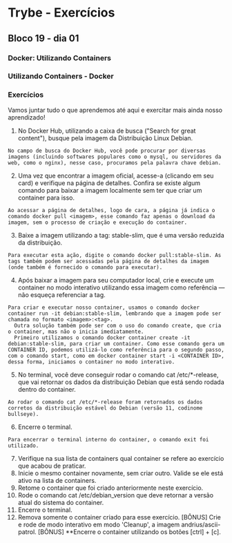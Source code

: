 # Trybe - Exercícios
## Bloco 19 - dia 01
### Docker: Utilizando Containers
### Utilizando Containers - Docker

### Exercícios

Vamos juntar tudo o que aprendemos até aqui e exercitar mais ainda nosso aprendizado!
1. No Docker Hub, utilizando a caixa de busca ("Search for great content"), busque pela imagem da Distribuição Linux Debian.
```
No campo de busca do Docker Hub, você pode procurar por diversas imagens (incluindo softwares populares como o mysql, ou servidores da web, como o nginx), nesse caso, procuramos pela palavra chave debian.
```

2. Uma vez que encontrar a imagem oficial, acesse-a (clicando em seu card) e verifique na página de detalhes. Confira se existe algum comando para baixar a imagem localmente sem ter que criar um container para isso.
```
Ao acessar a página de detalhes, logo de cara, a página já indica o comando docker pull <imagem>, esse comando faz apenas o download da imagem, sem o processo de criação e execução do container.
```

3. Baixe a imagem utilizando a tag: stable-slim, que é uma versão reduzida da distribuição.
```
Para executar esta ação, digite o comando docker pull:stable-slim. As tags também podem ser acessadas pela página de detalhes da imagem (onde também é fornecido o comando para executar).
```

4. Após baixar a imagem para seu computador local, crie e execute um container no modo interativo utilizando essa imagem como referência — não esqueça referenciar a tag.
```
Para criar e executar nosso container, usamos o comando docker container run -it debian:stable-slim, lembrando que a imagem pode ser chamada no formato <imagem>:<tag>.
  Outra solução também pode ser com o uso do comando create, que cria o container, mas não o inicia imediatamente.
  Primeiro utilizamos o comando docker container create -it debian:stable-slim, para criar um container. Como esse comando gera um CONTAINER ID, podemos utilizá-lo como referência para o segundo passo, com o comando start, como em docker container start -i <CONTAINER ID>, dessa forma, iniciamos o container no modo interativo.
```

5. No terminal, você deve conseguir rodar o comando cat /etc/*-release, que vai retornar os dados da distribuição Debian que está sendo rodada dentro do container.
```
Ao rodar o comando cat /etc/*-release foram retornados os dados corretos da distribuição estável do Debian (versão 11, codinome bullseye).
```

6. Encerre o terminal.
```
Para encerrar o terminal interno do container, o comando exit foi utilizado.
```

7. Verifique na sua lista de containers qual container se refere ao exercício que acabou de praticar.
8. Inicie o mesmo container novamente, sem criar outro. Valide se ele está ativo na lista de containers.
9. Retome o container que foi criado anteriormente neste exercício.
10. Rode o comando cat /etc/debian_version que deve retornar a versão atual do sistema do container.
11. Encerre o terminal.
12. Remova somente o container criado para esse exercício.
[BÔNUS] Crie e rode de modo interativo em modo 'Cleanup', a imagem andrius/ascii-patrol.
[BÔNUS] **Encerre o container utilizando os botões [ctrl] + [c].